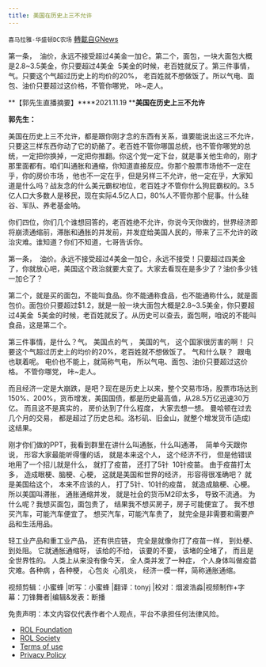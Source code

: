 ```yaml
---
title: 美国在历史上三不允许
---
```

`喜马拉雅-华盛顿DC农场` [轉載自GNews](https://gnews.org/zh-hans/1710093/)

第一条，  油价，永远不接受超过4美金一加仑。第二个，面包，一块大面包大概是2.8~3.5美金，你只要超过4美金  5美金的时候，老百姓就反了。第三件事情，气。只要这个气超过历史上的均价的20%， 老百姓就不想做饭了。所以气电、面包、油价只要超过这价格，不管你哪党， 咔~走人。

**【郭先生直播摘要】****2021.11.19 ****美国在历史上三不允许**

**郭先生：**

美国在历史上三不允许，都是跟你刚才念的东西有关系，谁要能说出这三不允许，只要这三样东西你动了它的奶酪了。老百姓不管你哪国总统，也不管你哪党的总统，一定把你换掉，一定把你推翻。你这个党一定下台，就是事关他生命的，刚才那里面都有。咱们叫通胀和通缩，你知道直接反应。你那个股票市场他不一定在乎，你的房价市场 ，他也不一定在乎，但是另样三不允许，他一定在乎，大家知道是什么吗？战友念的什么美元霸权地位，老百姓才不管你什么狗屁霸权的。3.5亿人口大多数人是移民，现在实际4.5亿人口，80%人不管你那个屁事。什么硅谷、军队、养老基金呐。

你们四位，你们几个谁想回答的，老百姓绝不允许，你说今天你做的，世界经济即将崩溃通缩前，滞胀和通胀的并发前，并发症给美国人民的，带来了三不允许的政治灾难。谁知道？你们不知道，七哥告诉你。

第一条，  油价。永远不接受超过4美金一加仑，永远不接受！只要超过四美金了，你就放心吧，美国这个政治就要大变了。大家去看现在是多少了？油价多少钱一加仑了？

第二个，就是买的面包，不能叫食品。你不能通称食品，也不能通称什么，就是面包价。面包价只要超过$1.2，就是一般一块大面包大概是2.8~3.5美金，你只要超过4美金  5美金的时候，老百姓就反了。从历史可以查去，面包啊，咱说的不能叫食品，这是第二个。

第三件事情，是什么？气。 美国点的气 ， 美国的气， 这个国家很厉害的啊！ 只要这个气超过历史上的均价的20%，老百姓就不想做饭了。 气和什么联？  跟电也联着呢。 电价也不能上，就简称气电， 所以气电、面包、油价只要超过这价格。 不管你哪党， 咔~走人。

而且经济一定是大崩跌，是吧？现在是历史上以来，整个交易市场，股票市场达到150%、200%，货币增发，美国国债，都是历史最高值，从28.5万亿迅速30万亿。 而且这不是真实的， 房价达到了什么程度， 大家去想一想。 曼哈顿在过去几个月的交易， 都是超过了历史总和。洛杉矶、旧金山，就整个增发货币(造成)这结果。

刚才你们做的PPT，我看到群里在讲什么叫通胀，什么叫通滞，  简单今天跟你说， 形容大家最能听得懂的话， 就是本来这个人， 这个经济不行， 但是他错误地用了一个招儿就是什么， 就打了疫苗， 还打了5针  10针疫苗。 由于疫苗打太多， 造成眼梗、脑梗、心梗， 这就是美国和世界的经济， 形容得很准确吧？ 就是美国给这个， 本来不应该的人， 打了5针、10针的疫苗， 就造成脑梗、心梗。 所以美国叫滞胀， 通胀通缩并发， 就是社会的货币M2印太多， 导致不流通。 为什么呢？我想买面包，面包贵了， 结果我不想买房子，房子可能便宜了。 我不想买汽车，可能汽车便宜了。 想买汽车，可能汽车贵了， 就完全是非需要和需要产品和生活用品。

轻工业产品和重工业产品， 还有供应链， 完全是就像你打了疫苗一样， 到处梗、到处阻。 它就通胀通缩呀， 该给的不给， 该要的不要， 该堵的全堵了， 而且是全世界性的。 人类上从来没有像今天， 全人类并发了一种症， 个人身体叫做疫苗灾难。各种病 ，各种梗， 心包炎  心肌炎， 经济一模一样，简称通胀通缩。

视频剪辑：小蜜蜂 |听写：小蜜蜂 |翻译：tonyj |校对：烟波浩淼|视频制作+字幕：刀锋舞者|编辑&发表：断播

 

免责声明：本文内容仅代表作者个人观点，平台不承担任何法律风险。

- [ROL Foundation](https://rolfoundation.org/)
- [ROL Society](https://rolsociety.org/)
- [Terms of use](https://gnews.org/terms-of-use-3/)
- [Privacy Policy](https://gnews.org/privacy-policy/)
